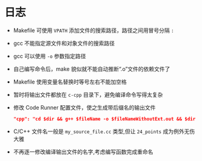 # 日志

- Makefile 可使用 `VPATH` 添加文件的搜索路径，路径之间用冒号分隔 `:`  

- gcc 不能指定源文件和对象文件的搜索路径  

- gcc 可以使用 `-o` 参数指定路径  

- 自己编写命令后，make 貌似就不能自动推断“.o”文件的依赖文件了  

- Makefile 使用变量名替换时等号左右不能加空格  

- 暂时将输出文件都放在 `c-cpp` 目录下，避免编译命令写得太复杂  

- 修改 Code Runner 配置文件，使之生成带后缀名的输出文件  
	```json
    "cpp": "cd $dir && g++ $fileName -o $fileNameWithoutExt.out && $dir$fileNameWithoutExt.out",
	```

- C/C++ 文件名一般是 `my_source_file.cc` 类型,但让 `24_points` 成为例外无伤大雅  

- 不再逐一修改编译输出文件的名字,考虑编写函数完成重命名  